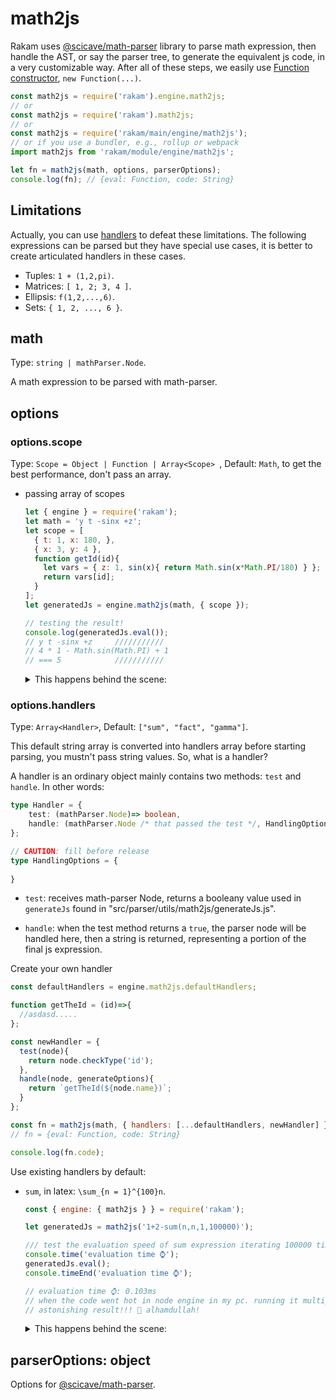 ﻿# math2js

Rakam uses [@scicave/math-parser][math-parser] library to parse math
expression, then handle the AST, or say the parser tree, to generate the equivalent js code,
in a very customizable way. After all of these steps, we easily use
[Function constructor](https://developer.mozilla.org/en-US/docs/Web/JavaScript/Reference/Global_Objects/Function#Constructor), `new Function(...)`.

```js
const math2js = require('rakam').engine.math2js;
// or
const math2js = require('rakam').math2js;
// or
const math2js = require('rakam/main/engine/math2js');
// or if you use a bundler, e.g., rollup or webpack
import math2js from 'rakam/module/engine/math2js';

let fn = math2js(math, options, parserOptions);
console.log(fn); // {eval: Function, code: String}
```

## Limitations

Actually, you can use [handlers](#options.handlers) to defeat these limitations. The following expressions can be parsed but they have special use cases, it is better to create articulated handlers in these cases.  

- Tuples: `1 + (1,2,pi)`.
- Matrices: `[ 1, 2; 3, 4 ]`.
- Ellipsis: `f(1,2,...,6)`.
- Sets: `{ 1, 2, ..., 6 }`.

## math

Type: `string | mathParser.Node`.

A math expression to be parsed with math-parser.

## options

### options.scope
Type: `Scope = Object | Function | Array<Scope> `, Default: `Math`, to get the best performance, don't pass an array.

- passing array of scopes

  ```js
  let { engine } = require('rakam');
  let math = 'y t -sinx +z';
  let scope = [
    { t: 1, x: 180, },
    { x: 3, y: 4 },
    function getId(id){
      let vars = { z: 1, sin(x){ return Math.sin(x*Math.PI/180) } };
      return vars[id];
    }
  ];
  let generatedJs = engine.math2js(math, { scope });

  // testing the result!
  console.log(generatedJs.eval());
  // y t -sinx +z     ///////////
  // 4 * 1 - Math.sin(Math.PI) + 1
  // === 5            ///////////
  ```

  <details><summary>This happens behind the scene:</summary>

  ```js
  // behind the scene
  let scope = [
    { t: 1, x: 180, },
    { x: 3, y: 4 },
    function getId(id){
      let vars = { z: 1, sin(x){ return Math.sin(x*Math.PI/180) } };
      return vars[id];
    }
  ];

  generatedJs.eval = (function anonymous(scope) {
    function __scicave_rakam_getId__(id) {
      if (typeof scope[0] === 'object' && scope[0].hasOwnProperty(id)) {
        return scope[0][id];
      }
      else if (typeof scope[0] === 'function' && (a = scope[0](id)) && a !== undefined) {
        return a;
      }
      else if (typeof scope[1] === 'object' && scope[1].hasOwnProperty(id)) {
        return scope[1][id];
      }
      else if (typeof scope[1] === 'function' && (a = scope[1](id)) && a !== undefined) {
        return a;
      }
      else if (typeof scope[2] === 'object' && scope[2].hasOwnProperty(id)) {
        return scope[2][id];
      }
      else if (typeof scope[2] === 'function' && (a = scope[2](id)) && a !== undefined) {
        return a;
      }
      else {
        throw new Error('the scope array has no valid scope in it.');
      }
    }
    return ()=>__scicave_rakam_getId__('y') * __scicave_rakam_getId__('t') - __scicave_rakam_getId__('sin')(__scicave_rakam_getId__('x')) + __scicave_rakam_getId__('z');
  })(scope);
  ```
  
  </details>

### options.handlers
Type: `Array<Handler>`, Default: `["sum", "fact", "gamma"]`.

This default string array is converted into handlers array before starting parsing, you mustn't pass string values. So, what is a handler?

A handler is an ordinary object mainly contains two methods: `test` and `handle`. In other words: 

````typescript
type Handler = {
    test: (mathParser.Node)=> boolean,
    handle: (mathParser.Node /* that passed the test */, HandlingOptions)=> string,
};

// CAUTION: fill before release
type HandlingOptions = {
    
}
````

- `test`: receives math-parser Node, returns a booleany value used in `generateJs` found in "src/parser/utils/math2js/generateJs.js".

- `handle`: when the test method returns a `true`, the parser node will be handled here, then a string is returned, representing a portion of the final js expression.

Create your own handler

```js
const defaultHandlers = engine.math2js.defaultHandlers;

function getTheId = (id)=>{
  //asdasd.....
};

const newHandler = {
  test(node){
    return node.checkType('id');
  },
  handle(node, generateOptions){
    return `getTheId(${node.name})`;
  }
};

const fn = math2js(math, { handlers: [...defaultHandlers, newHandler] });
// fn = {eval: Function, code: String}

console.log(fn.code);
```

Use existing handlers by default:

- `sum`, in latex: `\sum_{n = 1}^{100}n`.

  ```js
  const { engine: { math2js } } = require('rakam');
  
  let generatedJs = math2js('1+2-sum(n,n,1,100000)');
  
  /// test the evaluation speed of sum expression iterating 100000 time.
  console.time('evaluation time ⌚');
  generatedJs.eval();
  console.timeEnd('evaluation time ⌚');
  
  // evaluation time ⌚: 0.103ms
  // when the code went hot in node engine in my pc. running it multiple times.
  // astonishing result!!! 💖 alhamdullah!
  ```

  <details><summary>This happens behind the scene:</summary>

  ```js
  // this happens behind the scene:
  let func = eval(generatedJs.code);
  // or
  let func = (scope)=>{
    // scope is the passed object to math2js or by default is Math
    function __scicave_rakam_egvjeuqa__(){
      let _ = 0
      for(var n = 1; n <= 100000; n++){
        _ += n;
      }
      return _; 
    }
    return ()=>1 + 2 - __scicave_rakam_egvjeuqa__();
  }
  generatedJs.eval = func(Math);
  ```

  </details>

## parserOptions: object

Options for [@scicave/math-parser][math-parser].

[math-parser]: https://github.com/scicave/math-parser

